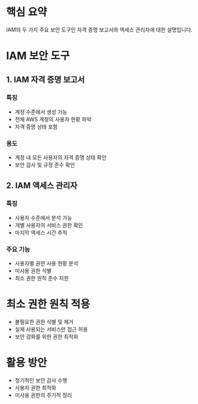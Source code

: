 # 핵심 요약

IAM의 두 가지 주요 보안 도구인 자격 증명 보고서와 액세스 관리자에 대한 설명입니다.

# IAM 보안 도구

## 1. IAM 자격 증명 보고서

### 특징

- 계정 수준에서 생성 가능
- 전체 AWS 계정의 사용자 현황 파악
- 자격 증명 상태 포함

### 용도

- 계정 내 모든 사용자의 자격 증명 상태 확인
- 보안 감사 및 규정 준수 확인

## 2. IAM 액세스 관리자

### 특징

- 사용자 수준에서 분석 가능
- 개별 사용자의 서비스 권한 확인
- 마지막 액세스 시간 추적

### 주요 기능

- 사용자별 권한 사용 현황 분석
- 미사용 권한 식별
- 최소 권한 원칙 준수 지원

# 최소 권한 원칙 적용

- 불필요한 권한 식별 및 제거
- 실제 사용되는 서비스만 접근 허용
- 보안 강화를 위한 권한 최적화

# 활용 방안

- 정기적인 보안 감사 수행
- 사용자 권한 최적화
- 미사용 권한의 주기적 정리
